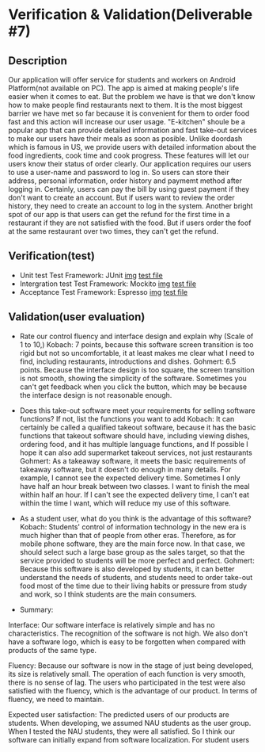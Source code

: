 # Verification & Validation(Deliverable #7)

## Description
Our application will offer service for students and workers on Android Platform(not available on PC). The app is aimed at making people's life easier when it comes to eat.
But the problem we have is that we don't know how to make people find restaurants next to them. It is the most biggest barrier we have met so far because it is convenient
for them to order food fast and this action will increase our user usage. "E-kitchen" shoule be a popular app that can provide detailed information and fast take-out services to make our users have their meals as soon as posible. Unlike doordash which is famous in US, we provide users with detailed information about the food ingredients, cook time and cook progress. These features will let our users know their status of order clearly. Our application requires our users to use a user-name and password to log in. So users can store their address, personal information, order history and paymemt method after logging in. Certainly, users can pay the bill by using guest payment if they don't want to create an account. But if users want to review the order history, they need to create an account to log in the system. Another bright spot of our app is that users can get the refund for the first time in a restaurant if they are not satisfied with the food. But if users order the foof at the same restaurant over two times, they can't get the refund.

## Verification(test)
* Unit test
Test Framework: JUnit
[img](./img/unittest.png)
[test file](./test/AndroidUnitTest.java)
* Intergration test
Test Framework: Mockito
[img](./img/intergration.png)
[test file](./test/AndroidIntegrationTest.java)
* Acceptance
Test Framework: Espresso
[img](./img/acceptance.png)
[test file](./test/AndroidAcceptanceTest.java)

## Validation(user evaluation)
* Rate our control fluency and interface design and explain why (Scale of 1 to 10,)
Kobach: 7 points, because this software screen transition is too rigid but not so uncomfortable, it at least makes me clear what I need to find, including restaurants, introductions and dishes.
Gohmert: 6.5 points. Because the interface design is too square, the screen transition is not smooth, showing the simplicity of the software. Sometimes you can't get feedback when you click the button, which may be because the interface design is not reasonable enough.

* Does this take-out software meet your requirements for selling software functions? If not, list the functions you want to add
Kobach: It can certainly be called a qualified takeout software, because it has the basic functions that takeout software should have, including viewing dishes, ordering food, and it has multiple language functions, and If possible I hope it can also add supermarket takeout services, not just restaurants
Gohmert: As a takeaway software, it meets the basic requirements of takeaway software, but it doesn't do enough in many details. For example, I cannot see the expected delivery time. Sometimes I only have half an hour break between two classes. I want to finish the meal within half an hour. If I can't see the expected delivery time, I can't eat within the time I want, which will reduce my use of this software.

* As a student user, what do you think is the advantage of this software?
Kobach: Students' control of information technology in the new era is much higher than that of people from other eras. Therefore, as for mobile phone software, they are the main force now. In that case, we should select such a large base group as the sales target, so that the service provided to students will be more perfect and perfect.
Gohmert: Because this software is also developed by students, it can better understand the needs of students, and students need to order take-out food most of the time due to their living habits or pressure from study and work, so I think students are the main consumers.

* Summary:

Interface: Our software interface is relatively simple and has no characteristics. The recognition of the software is not high. We also don't have a software logo, which is easy to be forgotten when compared with products of the same type.

Fluency: Because our software is now in the stage of just being developed, its size is relatively small. The operation of each function is very smooth, there is no sense of lag. The users who participated in the test were also satisfied with the fluency, which is the advantage of our product. In terms of fluency, we need to maintain.

Expected user satisfaction: The predicted users of our products are students. When developing, we assumed NAU students as the user group. When I tested the NAU students, they were all satisfied. So I think our software can initially expand from software localization. For student users